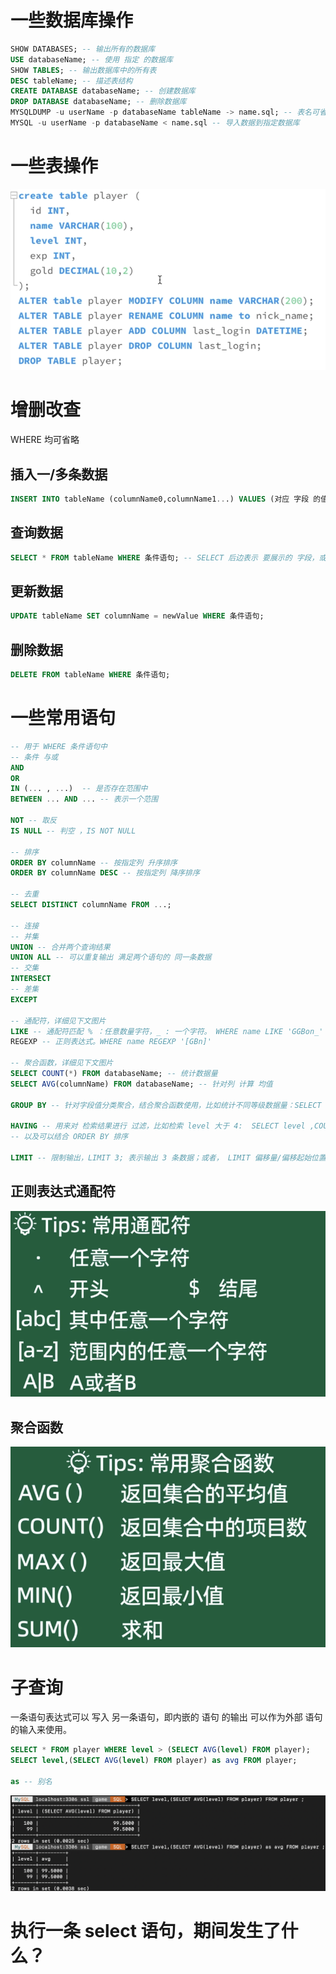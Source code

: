 # 一些数据库操作
````SQL
SHOW DATABASES; -- 输出所有的数据库
USE databaseName; -- 使用 指定 的数据库
SHOW TABLES; -- 输出数据库中的所有表
DESC tableName; -- 描述表结构
CREATE DATABASE databaseName; -- 创建数据库
DROP DATABASE databaseName; -- 删除数据库
MYSQLDUMP -u userName -p databaseName tableName -> name.sql; -- 表名可省略,导出数据库数据 至 指定文件
MYSQL -u userName -p databaseName < name.sql -- 导入数据到指定数据库
````

# 一些表操作
![alt text](image.png)

# 增删改查
WHERE 均可省略
## 插入一/多条数据
````sql
INSERT INTO tableName (columnName0,columnName1...) VALUES (对应 字段 的值),(...),(...);
````
##  查询数据
````sql
SELECT * FROM tableName WHERE 条件语句; -- SELECT 后边表示 要展示的 字段，或基于字段的 计算、统计值，包括表达式、聚合函数
````
##  更新数据
````sql
UPDATE tableName SET columnName = newValue WHERE 条件语句;
````
## 删除数据
````sql
DELETE FROM tableName WHERE 条件语句;
````

# 一些常用语句
````sql
-- 用于 WHERE 条件语句中
-- 条件 与或
AND
OR
IN (... , ...)  -- 是否存在范围中
BETWEEN ... AND ... -- 表示一个范围

NOT -- 取反
IS NULL -- 判空 ，IS NOT NULL

-- 排序
ORDER BY columnName -- 按指定列 升序排序
ORDER BY columnName DESC -- 按指定列 降序排序

-- 去重
SELECT DISTINCT columnName FROM ...;

-- 连接
-- 并集
UNION -- 合并两个查询结果
UNION ALL -- 可以重复输出 满足两个语句的 同一条数据
-- 交集
INTERSECT 
-- 差集
EXCEPT

-- 通配符，详细见下文图片
LIKE -- 通配符匹配 % ：任意数量字符，_ : 一个字符。 WHERE name LIKE 'GGBon_' or name LIKE 'GG%'
REGEXP -- 正则表达式。WHERE name REGEXP '[GBn]'

-- 聚合函数，详细见下文图片
SELECT COUNT(*) FROM databaseName; -- 统计数据量
SELECT AVG(columnName) FROM databaseName; -- 针对列 计算 均值

GROUP BY -- 针对字段值分类聚合，结合聚合函数使用，比如统计不同等级数据量：SELECT level ,COUNT(level) FROM tableName GROUP BY level;

HAVING -- 用来对 检索结果进行 过滤，比如检索 level 大于 4:  SELECT level ,COUNT(level) FROM tableName GROUP BY level HAVING COUNT(level) > 4;
-- 以及可以结合 ORDER BY 排序 

LIMIT -- 限制输出，LIMIT 3; 表示输出 3 条数据；或者， LIMIT 偏移量/偏移起始位置 , 返回数量，即 ： LIMIT 3,4; 表示从 3 开始，总共返回 4 条数据。 ** 这也是分页查询原理**
````
## 正则表达式通配符
![alt text](image-1.png)
## 聚合函数
![alt text](image-2.png)

# 子查询
一条语句表达式可以 写入 另一条语句，即内嵌的 语句 的输出 可以作为外部 语句 的输入来使用。 
````sql
SELECT * FROM player WHERE level > (SELECT AVG(level) FROM player);
SELECT level,(SELECT AVG(level) FROM player) as avg FROM player;

as -- 别名
````
![alt text](image-3.png)
# 执行一条 select 语句，期间发生了什么？
